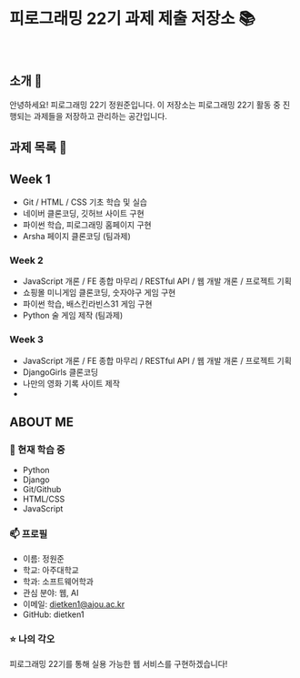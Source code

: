 # 피로그래밍 22기 과제 제출 저장소 📚
<br>

## 소개 🚀
안녕하세요! 피로그래밍 22기 정원준입니다.
이 저장소는 피로그래밍 22기 활동 중 진행되는 과제들을 저장하고 관리하는 공간입니다.
<br>

## 과제 목록 📕
## Week 1
- Git / HTML / CSS 기초 학습 및 실습
- 네이버 클론코딩, 깃허브 사이트 구현
- 파이썬 학습, 피로그래밍 홈페이지 구현
- Arsha 페이지 클론코딩 (팀과제)

### Week 2
- JavaScript 개론 / FE 종합 마무리 / RESTful API / 웹 개발 개론 / 프로젝트 기획 
- 쇼핑몰 미니게임 클론코딩, 숫자야구 게임 구현
- 파이썬 학습, 배스킨라빈스31 게임 구현
- Python 술 게임 제작 (팀과제)

### Week 3
- JavaScript 개론 / FE 종합 마무리 / RESTful API / 웹 개발 개론 / 프로젝트 기획 
- DjangoGirls 클론코딩
- 나만의 영화 기록 사이트 제작
- 

## ABOUT ME
### 🌱 현재 학습 중
- Python
- Django
- Git/Github
- HTML/CSS
- JavaScript

### 📫 프로필
- 이름: 정원준
- 학교: 아주대학교
- 학과: 소프트웨어학과
- 관심 분야: 웹, AI
- 이메일: dietken1@ajou.ac.kr
- GitHub: dietken1

### ⭐ 나의 각오
피로그래밍 22기를 통해 실용 가능한 웹 서비스를 구현하겠습니다!